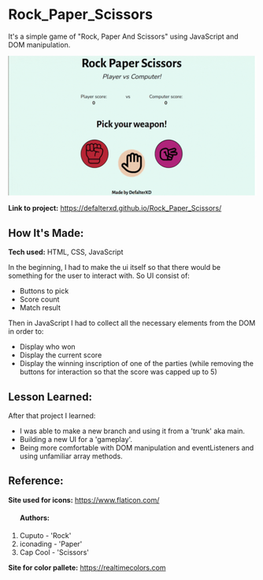 # Rock_Paper_Scissors

It's a simple game of "Rock, Paper And Scissors" using JavaScript and DOM manipulation.

![website showcase](./image_showcase.gif)

**Link to project:** https://defalterxd.github.io/Rock_Paper_Scissors/

## How It's Made:

**Tech used:** HTML, CSS, JavaScript

In the beginning, I had to make the ui itself so that there would be something for the user to interact with. So UI consist of:
<ul>
  <li>Buttons to pick</li>
  <li>Score count</li>
  <li>Match result</li>
</ul>

Then in JavaScript I had to collect all the necessary elements from the DOM in order to:

<ul>
  <li>Display who won</li>
  <li>Display the current score</li> 
  <li>Display the winning inscription of one of the parties (while removing the buttons for interaction so that the score was capped up to 5)</li>
  
</ul>

## Lesson Learned:

After that project I learned:
<ul>
  <li>I was able to make a new branch and using it from a 'trunk' aka main. </li>
  <li>Building a new UI for a 'gameplay'.</li>
  <li>Being more comfortable with DOM manipulation and eventListeners and using unfamiliar array methods.</li>
</ul>


## Reference:
**Site used for icons:** https://www.flaticon.com/

<ol>
<h4>Authors:</h4>
<li> Cuputo - 'Rock'</li>
<li> iconading - 'Paper'</li>
<li>Cap Cool - 'Scissors'</li>
</ol>

**Site for color pallete:** https://realtimecolors.com
